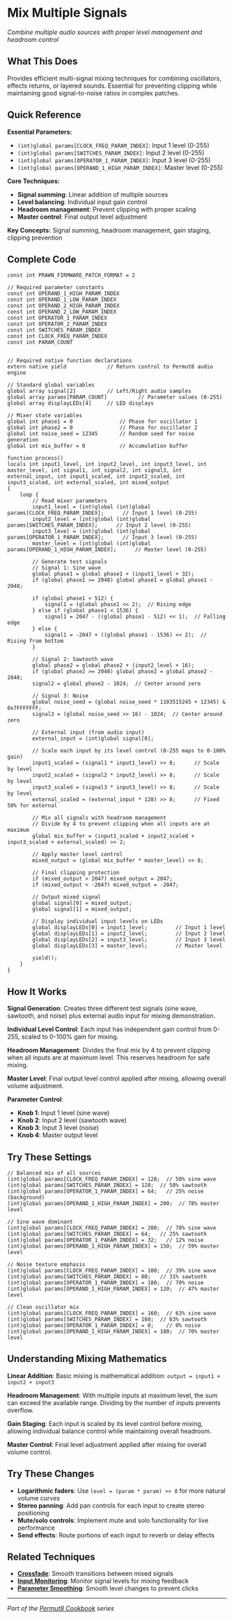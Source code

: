 # Mix Multiple Signals

*Combine multiple audio sources with proper level management and headroom control*

## What This Does

Provides efficient multi-signal mixing techniques for combining oscillators, effects returns, or layered sounds. Essential for preventing clipping while maintaining good signal-to-noise ratios in complex patches.

## Quick Reference

**Essential Parameters:**
- `(int)global params[CLOCK_FREQ_PARAM_INDEX]`: Input 1 level (0-255)
- `(int)global params[SWITCHES_PARAM_INDEX]`: Input 2 level (0-255) 
- `(int)global params[OPERATOR_1_PARAM_INDEX]`: Input 3 level (0-255)
- `(int)global params[OPERAND_1_HIGH_PARAM_INDEX]`: Master level (0-255)

**Core Techniques:**
- **Signal summing**: Linear addition of multiple sources
- **Level balancing**: Individual input gain control
- **Headroom management**: Prevent clipping with proper scaling
- **Master control**: Final output level adjustment

**Key Concepts:** Signal summing, headroom management, gain staging, clipping prevention

## Complete Code

```impala
const int PRAWN_FIRMWARE_PATCH_FORMAT = 2

// Required parameter constants
const int OPERAND_1_HIGH_PARAM_INDEX
const int OPERAND_1_LOW_PARAM_INDEX
const int OPERAND_2_HIGH_PARAM_INDEX
const int OPERAND_2_LOW_PARAM_INDEX
const int OPERATOR_1_PARAM_INDEX
const int OPERATOR_2_PARAM_INDEX
const int SWITCHES_PARAM_INDEX
const int CLOCK_FREQ_PARAM_INDEX
const int PARAM_COUNT


// Required native function declarations
extern native yield             // Return control to Permut8 audio engine

// Standard global variables
global array signal[2]          // Left/Right audio samples
global array params[PARAM_COUNT]          // Parameter values (0-255)
global array displayLEDs[4]     // LED displays

// Mixer state variables
global int phase1 = 0               // Phase for oscillator 1
global int phase2 = 0               // Phase for oscillator 2
global int noise_seed = 12345       // Random seed for noise generation
global int mix_buffer = 0           // Accumulation buffer

function process()
locals int input1_level, int input2_level, int input3_level, int master_level, int signal1, int signal2, int signal3, int external_input, int input1_scaled, int input2_scaled, int input3_scaled, int external_scaled, int mixed_output
{
    loop {
        // Read mixer parameters
        input1_level = (int)global (int)global params[CLOCK_FREQ_PARAM_INDEX];      // Input 1 level (0-255)
        input2_level = (int)global (int)global params[SWITCHES_PARAM_INDEX];      // Input 2 level (0-255)
        input3_level = (int)global (int)global params[OPERATOR_1_PARAM_INDEX];      // Input 3 level (0-255)
        master_level = (int)global (int)global params[OPERAND_1_HIGH_PARAM_INDEX];      // Master level (0-255)
        
        // Generate test signals
        // Signal 1: Sine wave
        global phase1 = global phase1 + (input1_level + 32);
        if (global phase1 >= 2048) global phase1 = global phase1 - 2048;
        
        if (global phase1 < 512) {
            signal1 = (global phase1 << 2);  // Rising edge
        } else if (global phase1 < 1536) {
            signal1 = 2047 - ((global phase1 - 512) << 1);  // Falling edge
        } else {
            signal1 = -2047 + ((global phase1 - 1536) << 2);  // Rising from bottom
        }
        
        // Signal 2: Sawtooth wave
        global phase2 = global phase2 + (input2_level + 16);
        if (global phase2 >= 2048) global phase2 = global phase2 - 2048;
        signal2 = global phase2 - 1024;  // Center around zero
        
        // Signal 3: Noise
        global noise_seed = (global noise_seed * 1103515245 + 12345) & 0x7FFFFFFF;
        signal3 = (global noise_seed >> 16) - 1024;  // Center around zero
        
        // External input (from audio input)
        external_input = (int)global signal[0];
        
        // Scale each input by its level control (0-255 maps to 0-100% gain)
        input1_scaled = (signal1 * input1_level) >> 8;      // Scale by level
        input2_scaled = (signal2 * input2_level) >> 8;      // Scale by level
        input3_scaled = (signal3 * input3_level) >> 8;      // Scale by level
        external_scaled = (external_input * 128) >> 8;      // Fixed 50% for external
        
        // Mix all signals with headroom management
        // Divide by 4 to prevent clipping when all inputs are at maximum
        global mix_buffer = (input1_scaled + input2_scaled + input3_scaled + external_scaled) >> 2;
        
        // Apply master level control
        mixed_output = (global mix_buffer * master_level) >> 8;
        
        // Final clipping protection
        if (mixed_output > 2047) mixed_output = 2047;
        if (mixed_output < -2047) mixed_output = -2047;
        
        // Output mixed signal
        global signal[0] = mixed_output;
        global signal[1] = mixed_output;
        
        // Display individual input levels on LEDs
        global displayLEDs[0] = input1_level;         // Input 1 level
        global displayLEDs[1] = input2_level;         // Input 2 level
        global displayLEDs[2] = input3_level;         // Input 3 level
        global displayLEDs[3] = master_level;         // Master level
        
        yield();
    }
}

```

## How It Works

**Signal Generation**: Creates three different test signals (sine wave, sawtooth, and noise) plus external audio input for mixing demonstration.

**Individual Level Control**: Each input has independent gain control from 0-255, scaled to 0-100% gain for mixing.

**Headroom Management**: Divides the final mix by 4 to prevent clipping when all inputs are at maximum level. This reserves headroom for safe mixing.

**Master Level**: Final output level control applied after mixing, allowing overall volume adjustment.

**Parameter Control**:
- **Knob 1**: Input 1 level (sine wave)
- **Knob 2**: Input 2 level (sawtooth wave) 
- **Knob 3**: Input 3 level (noise)
- **Knob 4**: Master output level

## Try These Settings

```impala
// Balanced mix of all sources
(int)global params[CLOCK_FREQ_PARAM_INDEX] = 128;  // 50% sine wave
(int)global params[SWITCHES_PARAM_INDEX] = 128;  // 50% sawtooth
(int)global params[OPERATOR_1_PARAM_INDEX] = 64;   // 25% noise (background)
(int)global params[OPERAND_1_HIGH_PARAM_INDEX] = 200;  // 78% master level

// Sine wave dominant
(int)global params[CLOCK_FREQ_PARAM_INDEX] = 200;  // 78% sine wave
(int)global params[SWITCHES_PARAM_INDEX] = 64;   // 25% sawtooth
(int)global params[OPERATOR_1_PARAM_INDEX] = 32;   // 12% noise
(int)global params[OPERAND_1_HIGH_PARAM_INDEX] = 150;  // 59% master level

// Noise texture emphasis
(int)global params[CLOCK_FREQ_PARAM_INDEX] = 100;  // 39% sine wave
(int)global params[SWITCHES_PARAM_INDEX] = 80;   // 31% sawtooth
(int)global params[OPERATOR_1_PARAM_INDEX] = 180;  // 70% noise
(int)global params[OPERAND_1_HIGH_PARAM_INDEX] = 120;  // 47% master level

// Clean oscillator mix
(int)global params[CLOCK_FREQ_PARAM_INDEX] = 160;  // 63% sine wave
(int)global params[SWITCHES_PARAM_INDEX] = 160;  // 63% sawtooth
(int)global params[OPERATOR_1_PARAM_INDEX] = 0;    // 0% noise
(int)global params[OPERAND_1_HIGH_PARAM_INDEX] = 180;  // 70% master level
```

## Understanding Mixing Mathematics

**Linear Addition**: Basic mixing is mathematical addition: `output = input1 + input2 + input3`

**Headroom Management**: With multiple inputs at maximum level, the sum can exceed the available range. Dividing by the number of inputs prevents overflow.

**Gain Staging**: Each input is scaled by its level control before mixing, allowing individual balance control while maintaining overall headroom.

**Master Control**: Final level adjustment applied after mixing for overall volume control.

## Try These Changes

- **Logarithmic faders**: Use `level = (param * param) >> 8` for more natural volume curves
- **Stereo panning**: Add pan controls for each input to create stereo positioning
- **Mute/solo controls**: Implement mute and solo functionality for live performance
- **Send effects**: Route portions of each input to reverb or delay effects

## Related Techniques

- **[Crossfade](crossfade.md)**: Smooth transitions between mixed signals
- **[Input Monitoring](input-monitoring.md)**: Monitor signal levels for mixing feedback
- **[Parameter Smoothing](../parameters/parameter-smoothing.md)**: Smooth level changes to prevent clicks

---
*Part of the [Permut8 Cookbook](../index.md) series*

